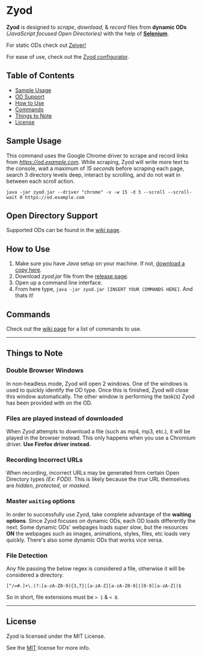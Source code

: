 # Zyod

**Zyod** is designed to *scrape*, *download*, & *record* files from **dynamic ODs** *(JavaScript 
focused Open Directories)* with the help of **[Selenium](https://github.com/seleniumhq/selenium)**.

For static ODs check out [Zeiver!](https://github.com/ZimCodes/Zeiver)

For ease of use, check out the [Zyod configurator](https://zimtools.xyz/zyod).

## Table of Contents
- [Sample Usage](#sample-usage)
- [OD Support](#open-directory-support)
- [How to Use](#how-to-use)
- [Commands](#commands)
- [Things to Note](#things-to-note)
- [License](#license)

## Sample Usage

This command uses the Google Chrome driver to scrape and record links from *https://od.example.com*.
While scraping, Zyod will write more text to the console, wait a maximum of *15 seconds*
before scraping each page, search 3 directory levels deep, interact by scrolling, and do not wait in
between each scroll action.

```commandline
java -jar zyod.jar --driver "chrome" -v -w 15 -d 3 --scroll --scroll-wait 0 https://od.example.com
```

## Open Directory Support
Supported ODs can be found in the [wiki page](https://github.com/ZimCodes/Zyod/wiki/Supported-Open-Directories).

## How to Use
1. Make sure you have *Java* setup on your machine. If not, [download a copy here](https://jdk.java.net/).
2. Download *zyod.jar* file from the [release page](https://github.com/ZimCodes/Zyod/releases).
3. Open up a command line interface.
4. From here type, `java -jar zyod.jar [INSERT YOUR COMMANDS HERE]`. And thats it!


## Commands
Check out the [wiki page](https://github.com/ZimCodes/Zyod/wiki/Commands) for a list of commands to use.

---

## Things to Note
### Double Browser Windows

In non-headless mode, Zyod will open 2 windows. One of the windows is used to quickly identify 
the OD type. Once this is finished, Zyod will close this window automatically. The other window 
is performing the task(s) Zyod has been provided with on the OD.

### Files are played instead of downloaded

When Zyod attempts to download a file (such as mp4, mp3, etc.), it will be played in the 
browser instead. This only happens when you use a Chromium driver. **Use Firefox driver instead.**  

### Recording Incorrect URLs

When recording, incorrect URLs may be generated from certain Open Directory types *(Ex: FODI)*.
This is likely because the *true* URL themselves are *hidden*, *protected*, or *masked*.

### Master `waiting` options

In order to successfully use Zyod, take complete advantage of the **waiting options**. Since
Zyod focuses on dynamic ODs, each OD loads differently the next. Some dynamic ODs' webpages loads
*super slow*, but the resources **ON** the webpages such as images, animations, styles, files, etc
loads very quickly. There's also some dynamic ODs that works vice versa.

### File Detection
Any file passing the below regex is considered a file, otherwise it will be considered a directory.

`[^/=#.]+\.(?:[a-zA-Z0-9]{3,7}|[a-zA-Z][a-zA-Z0-9]|[0-9][a-zA-Z])$`

So in short, file extensions must be `> 1` & `< 8`.

---
## License

Zyod is licensed under the MIT License.

See the [MIT](https://github.com/ZimCodes/Zyod/blob/main/LICENSE) license for more info. 
